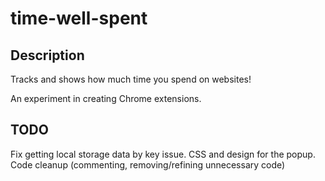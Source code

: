 # time-well-spent

## Description
Tracks and shows how much time you spend on websites!

An experiment in creating Chrome extensions. 

## TODO

Fix getting local storage data by key issue.
CSS and design for the popup.
Code cleanup (commenting, removing/refining unnecessary code)
